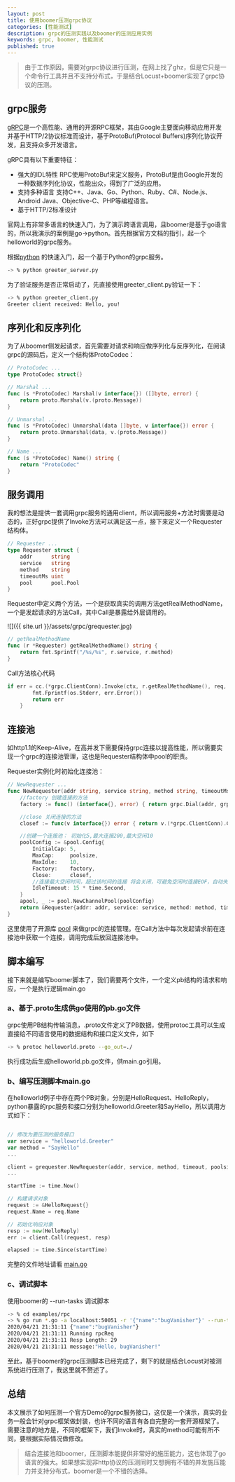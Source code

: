 ```yaml
---
layout: post
title: 使用boomer压测grpc协议
categories: [性能测试]
description: grpc的压测实践以及boomer的压测应用实例
keywords: grpc, boomer, 性能测试
published: true
---
```


>由于工作原因，需要对grpc协议进行压测，在网上找了ghz，但是它只是一个命令行工具并且不支持分布式，于是结合Locust+boomer实现了grpc协议的压测。

## grpc服务

[gRPC](http://www.grpc.io/)是一个高性能、通用的开源RPC框架，其由Google主要面向移动应用开发并基于HTTP/2协议标准而设计，基于ProtoBuf(Protocol Buffers)序列化协议开发，且支持众多开发语言。  

gRPC具有以下重要特征：

* 强大的IDL特性 RPC使用ProtoBuf来定义服务，ProtoBuf是由Google开发的一种数据序列化协议，性能出众，得到了广泛的应用。
* 支持多种语言 支持C++、Java、Go、Python、Ruby、C#、Node.js、Android Java、Objective-C、PHP等编程语言。 
* 基于HTTP/2标准设计

官网上有非常多语言的快速入门，为了演示跨语言调用，且boomer是基于go语言的，所以我演示的案例是go->python。首先根据官方文档的指引，起一个helloworld的grpc服务。

根据[python](https://grpc.io/docs/quickstart/python/) 的快速入门，起一个基于Python的grpc服务。

```sh
-> % python greeter_server.py                                                                                                                                          

```

为了验证服务是否正常启动了，先直接使用greeter_client.py验证一下：

```sh
-> % python greeter_client.py
Greeter client received: Hello, you!
```

## 序列化和反序列化
为了从boomer侧发起请求，首先需要对请求和响应做序列化与反序列化，在阅读grpc的源码后，定义一个结构体ProtoCodec：

```go
// ProtoCodec ...
type ProtoCodec struct{}

// Marshal ...
func (s *ProtoCodec) Marshal(v interface{}) ([]byte, error) {
	return proto.Marshal(v.(proto.Message))
}

// Unmarshal ...
func (s *ProtoCodec) Unmarshal(data []byte, v interface{}) error {
	return proto.Unmarshal(data, v.(proto.Message))
}

// Name ...
func (s *ProtoCodec) Name() string {
	return "ProtoCodec"
}
```

## 服务调用
我的想法是提供一套调用grpc服务的通用client，所以调用服务+方法时需要是动态的，正好grpc提供了Invoke方法可以满足这一点，接下来定义一个Requester结构体。

```go
// Requester ...
type Requester struct {
	addr      string
	service   string
	method    string
	timeoutMs uint
	pool      pool.Pool
}
```

Requester中定义两个方法，一个是获取真实的调用方法getRealMethodName，一个是发起请求的方法Call，其中Call是暴露给外层调用的。

![]({{ site.url }}/assets/grpc/grequester.jpg)



```go
// getRealMethodName
func (r *Requester) getRealMethodName() string {
	return fmt.Sprintf("/%s/%s", r.service, r.method)
}
```

Call方法核心代码

```go
if err = cc.(*grpc.ClientConn).Invoke(ctx, r.getRealMethodName(), req, resp, grpc.ForceCodec(&ProtoCodec{})); err != nil {
		fmt.Fprintf(os.Stderr, err.Error())
		return err
	}
```

## 连接池
如http1.1的Keep-Alive，在高并发下需要保持grpc连接以提高性能，所以需要实现一个grpc的连接池管理，这也是Requester结构体中pool的职责。

Requester实例化时初始化连接池：

```go
// NewRequester ...
func NewRequester(addr string, service string, method string, timeoutMs uint, poolsize int) *Requester {
	//factory 创建连接的方法
	factory := func() (interface{}, error) { return grpc.Dial(addr, grpc.WithInsecure()) }

	//close 关闭连接的方法
	closef := func(v interface{}) error { return v.(*grpc.ClientConn).Close() }

	//创建一个连接池： 初始化5,最大连接200,最大空闲10
	poolConfig := &pool.Config{
		InitialCap: 5,
		MaxCap:     poolsize,
		MaxIdle:    10,
		Factory:    factory,
		Close:      closef,
		//连接最大空闲时间，超过该时间的连接 将会关闭，可避免空闲时连接EOF，自动失效的问题
		IdleTimeout: 15 * time.Second,
	}
	apool, _ := pool.NewChannelPool(poolConfig)
	return &Requester{addr: addr, service: service, method: method, timeoutMs: timeoutMs, pool: apool}
}
```

这里使用了开源库 [pool](https://github.com/silenceper/pool) 来做grpc的连接管理。在Call方法中每次发起请求前在连接池中获取一个连接，调用完成后放回连接池中。

## 脚本编写
接下来就是编写boomer脚本了，我们需要两个文件，一个定义pb结构的请求和响应，一个是执行逻辑main.go

### a、基于.proto生成供go使用的pb.go文件
grpc使用PB结构传输消息，.proto文件定义了PB数据，使用protoc工具可以生成直接给不同语言使用的数据结构和接口定义文件，如下

```sh
-> % protoc helloworld.proto --go_out=./
```
执行成功后生成helloworld.pb.go文件，供main.go引用。

### b、编写压测脚本main.go
在helloworld例子中存在两个PB对象，分别是HelloRequest、HelloReply，python暴露的rpc服务和接口分别为helloworld.Greeter和SayHello，所以调用方式如下：

```go

// 修改为要压测的服务接口
var service = "helloworld.Greeter"
var method = "SayHello"
...

client = grequester.NewRequester(addr, service, method, timeout, poolsize)
...

startTime := time.Now()

// 构建请求对象
request := &HelloRequest{}
request.Name = req.Name

// 初始化响应对象
resp := new(HelloReply)
err := client.Call(request, resp)

elapsed := time.Since(startTime)
```
完整的文件地址请看 [main.go](https://github.com/myzhan/boomer/blob/master/examples/grpc/main.go)

### c、调试脚本
使用boomer的 --run-tasks 调试脚本

```sh
-> % cd examples/rpc
-> % go run *.go -a localhost:50051 -r '{"name":"bugVanisher"}' --run-tasks rpcReq
2020/04/21 21:31:11 {"name":"bugVanisher"}
2020/04/21 21:31:11 Running rpcReq
2020/04/21 21:31:11 Resp Length: 29
2020/04/21 21:31:11 message:"Hello, bugVanisher!"
```

至此，基于boomer的grpc压测脚本已经完成了，剩下的就是结合Locust对被测系统进行压测了，我这里就不赘述了。

## 总结
本文展示了如何压测一个官方Demo的grpc服务接口，这仅是一个演示，真实的业务一般会针对grpc框架做封装，也许不同的语言有各自完整的一套开源框架了。需要注意的地方是，不同的框架下，我们Invoke时，真实的method可能有所不同，要根据实际情况做修改。

>结合连接池和boomer，压测脚本能提供非常好的施压能力，这也体现了go语言的强大。如果想实现非http协议的压测同时又想拥有不错的并发施压能力并支持分布式，boomer是一个不错的选择。

